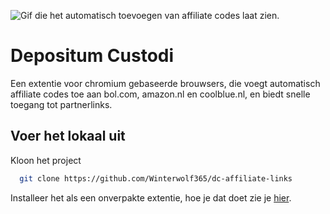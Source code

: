 ![Gif die het automatisch toevoegen van affiliate codes laat zien.](https://github.com/user-attachments/assets/c62364f9-5ec5-4579-a695-83f697ac137f)

# Depositum Custodi

Een extentie voor chromium gebaseerde brouwsers, die voegt automatisch affiliate codes toe aan bol.com, amazon.nl en coolblue.nl, en biedt snelle toegang tot partnerlinks.



## Voer het lokaal uit

Kloon het project

```bash
  git clone https://github.com/Winterwolf365/dc-affiliate-links
```

Installeer het als een onverpakte extentie, hoe je dat doet zie je [hier](https://developer.chrome.com/docs/extensions/get-started/tutorial/hello-world#load-unpacked).
